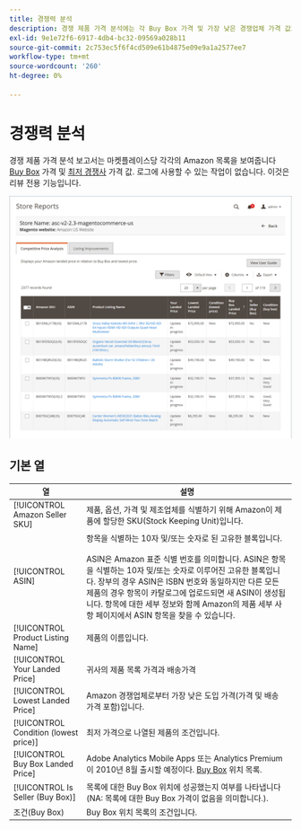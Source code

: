 ```yaml
---
title: 경쟁력 분석
description: 경쟁 제품 가격 분석에는 각 Buy Box 가격 및 가장 낮은 경쟁업체 가격 값과 함께 마켓플레이스당 Amazon 목록이 표시됩니다.
exl-id: 9e1e72f6-6917-4db4-bc32-09569a028b11
source-git-commit: 2c753ec5f6f4cd509e61b4875e09e9a1a2577ee7
workflow-type: tm+mt
source-wordcount: '260'
ht-degree: 0%

---
```


# 경쟁력 분석

경쟁 제품 가격 분석 보고서는 마켓플레이스당 각각의 Amazon 목록을 보여줍니다 [Buy Box](./buy-box-competitor-pricing.md) 가격 및 [최저 경쟁사](./lowest-competitor-pricing.md) 가격 값. 로그에 사용할 수 있는 작업이 없습니다. 이것은 리뷰 전용 기능입니다.

![경쟁업체 가격 분석 보고서](assets/amazon-competitive-price-analysis.png)

## 기본 열

| 열 | 설명 |
|--- |--- |
| [!UICONTROL Amazon Seller SKU] | 제품, 옵션, 가격 및 제조업체를 식별하기 위해 Amazon이 제품에 할당한 SKU(Stock Keeping Unit)입니다. |
| [!UICONTROL ASIN] | 항목을 식별하는 10자 및/또는 숫자로 된 고유한 블록입니다.<br><br>ASIN은 Amazon 표준 식별 번호를 의미합니다. ASIN은 항목을 식별하는 10자 및/또는 숫자로 이루어진 고유한 블록입니다. 장부의 경우 ASIN은 ISBN 번호와 동일하지만 다른 모든 제품의 경우 항목이 카탈로그에 업로드되면 새 ASIN이 생성됩니다. 항목에 대한 세부 정보와 함께 Amazon의 제품 세부 사항 페이지에서 ASIN 항목을 찾을 수 있습니다. |
| [!UICONTROL Product Listing Name] | 제품의 이름입니다. |
| [!UICONTROL Your Landed Price] | 귀사의 제품 목록 가격과 배송가격 |
| [!UICONTROL Lowest Landed Price] | Amazon 경쟁업체로부터 가장 낮은 도입 가격(가격 및 배송 가격 포함)입니다. |
| [!UICONTROL Condition (lowest price)] | 최저 가격으로 나열된 제품의 조건입니다. |
| [!UICONTROL Buy Box Landed Price] | Adobe Analytics Mobile Apps 또는 Analytics Premium이 2010년 8월 출시할 예정이다. [Buy Box](./buy-box-competitor-pricing.md) 위치 목록. |
| [!UICONTROL Is Seller (Buy Box)] | 목록에 대한 Buy Box 위치에 성공했는지 여부를 나타냅니다(NA: 목록에 대한 Buy Box 가격이 없음을 의미합니다.). |
| 조건(Buy Box) | Buy Box 위치 목록의 조건입니다. |
